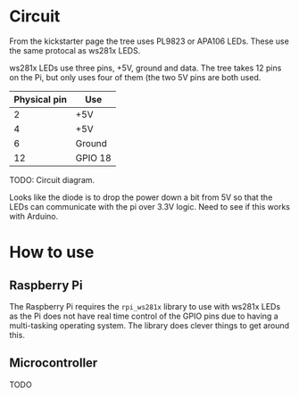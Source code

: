 # Circuit

From the kickstarter page the tree uses PL9823 or APA106 LEDs. These use the same protocal as ws281x LEDS.

ws281x LEDs use three pins, +5V, ground and data. The tree takes 12 pins on the Pi, but only uses four of them (the two 5V pins are both used.

| Physical pin | Use     |
|--------------|---------|
| 2            | +5V     |
| 4            | +5V     |
| 6            | Ground  |
| 12           | GPIO 18 |

TODO: Circuit diagram.

Looks like the diode is to drop the power down a bit from 5V so that the LEDs can communicate with the pi over 3.3V logic. Need to see if this works with Arduino.

# How to use
## Raspberry Pi

The Raspberry Pi requires the `rpi_ws281x` library to use with ws281x LEDs as the Pi does not have real time control of the GPIO pins due to having a multi-tasking operating system. The library does clever things to get around this.

## Microcontroller

TODO
